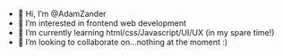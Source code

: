 - 👋 Hi, I’m @AdamZander
- 👀 I’m interested in frontend web development
- 🌱 I’m currently learning html/css/Javascript/UI/UX (in my spare time!)
- 💞️ I’m looking to collaborate on...nothing at the moment :)

<!---
AdamZander/AdamZander is a ✨ special ✨ repository because its `README.md` (this file) appears on your GitHub profile.
You can click the Preview link to take a look at your changes.
--->
